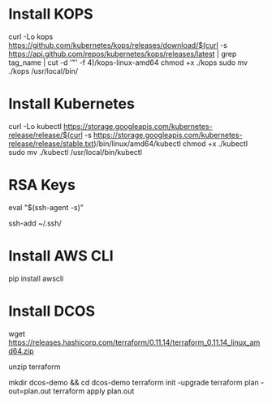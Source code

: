 # Install KOPS

curl -Lo kops https://github.com/kubernetes/kops/releases/download/$(curl -s https://api.github.com/repos/kubernetes/kops/releases/latest | grep tag_name | cut -d '"' -f 4)/kops-linux-amd64
chmod +x ./kops
sudo mv ./kops /usr/local/bin/

# Install Kubernetes

curl -Lo kubectl https://storage.googleapis.com/kubernetes-release/release/$(curl -s https://storage.googleapis.com/kubernetes-release/release/stable.txt)/bin/linux/amd64/kubectl
chmod +x ./kubectl
sudo mv ./kubectl /usr/local/bin/kubectl


# RSA Keys

eval "$(ssh-agent -s)"

ssh-add ~/.ssh/<your-key-name>

# Install AWS CLI

pip install awscli

# Install DCOS

wget https://releases.hashicorp.com/terraform/0.11.14/terraform_0.11.14_linux_amd64.zip

unzip terraform

mkdir dcos-demo && cd dcos-demo
terraform init -upgrade
terraform plan -out=plan.out
terraform apply plan.out